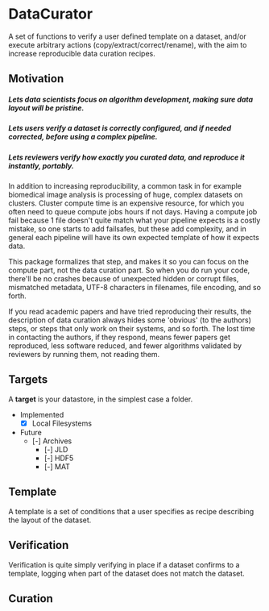 # DataCurator

A set of functions to verify a user defined template on a dataset, and/or execute arbitrary actions (copy/extract/correct/rename), with the aim to increase reproducible data curation recipes.

## Motivation

##### Lets data scientists focus on algorithm development, making sure data layout will be pristine.

##### Lets users verify a dataset is correctly configured, and if needed corrected, before using a complex pipeline.

##### Lets reviewers verify how **exactly** you curated data, and reproduce it instantly, portably.

In addition to increasing reproducibility, a common task in for example biomedical image analysis is processing of huge, complex datasets on clusters. Cluster compute time is an expensive resource, for which you often need to queue compute jobs hours if not days. Having a compute job fail because 1 file doesn't quite match what your pipeline expects is a costly mistake, so one starts to add failsafes, but these add complexity, and in general each pipeline will have its own expected template of how it expects data.

This package formalizes that step, and makes it so you can focus on the compute part, not the data curation part. So when you do run your code, there'll be no crashes because of unexpected hidden or corrupt files, mismatched metadata, UTF-8 characters in filenames, file encoding, and so forth.

If you read academic papers and have tried reproducing their results, the description of data curation always hides some 'obvious' (to the authors) steps, or steps that only work on their systems, and so forth. The lost time in contacting the authors, if they respond, means fewer papers get reproduced, less software reduced, and fewer algorithms validated by reviewers by running them, not reading them.

## Targets

A **target** is your datastore, in the simplest case a folder.

- Implemented
  - [x] Local Filesystems
- Future
  - [-] Archives
    - [-] JLD
    - [-] HDF5
    - [-] MAT

## Template
A template is a set of conditions that a user specifies as recipe describing the layout of the dataset.

## Verification
Verification is quite simply verifying in place if a dataset confirms to a template, logging when part of the dataset does not match the dataset.

## Curation
